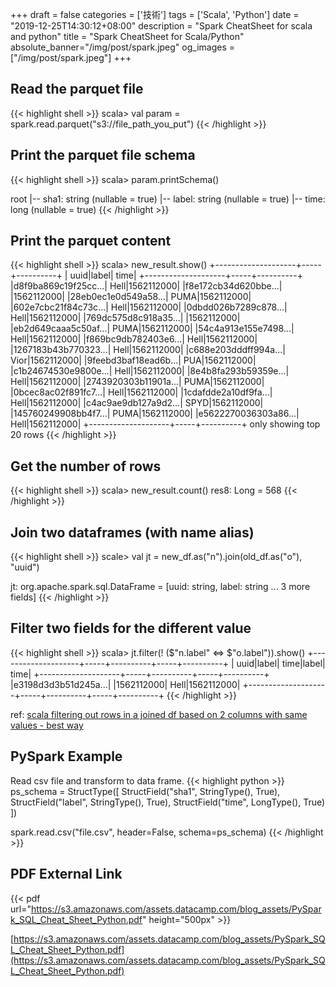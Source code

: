 +++
draft = false
categories = ['技術']
tags = ['Scala', 'Python']
date = "2019-12-25T14:30:12+08:00"
description = "Spark CheatSheet for scala and python"
title = "Spark CheatSheet for Scala/Python"
absolute_banner="/img/post/spark.jpeg"
og_images = ["/img/post/spark.jpeg"]
+++
<!--more-->
## Read the parquet file
{{< highlight shell >}}
scala> val param = spark.read.parquet("s3://file_path_you_put")
{{< /highlight  >}}

## Print the parquet file schema
{{< highlight shell >}}
scala> param.printSchema()

root
 |-- sha1: string (nullable = true)
 |-- label: string (nullable = true)
 |-- time: long (nullable = true)
{{< /highlight  >}}

## Print the parquet content
{{< highlight shell >}}
scala> new_result.show()
+--------------------+-----+----------+
|                uuid|label|      time|
+--------------------+-----+----------+
|d8f9ba869c19f25cc...| Hell|1562112000|
|f8e172cb34d620bbe...|     |1562112000|
|28eb0ec1e0d549a58...| PUMA|1562112000|
|602e7cbc21f84c73c...| Hell|1562112000|
|0dbdd026b7289c878...| Hell|1562112000|
|769dc575d8c918a35...|     |1562112000|
|eb2d649caaa5c50af...| PUMA|1562112000|
|54c4a913e155e7498...| Hell|1562112000|
|f869bc9db782403e6...| Hell|1562112000|
|1267183b43b770323...| Hell|1562112000|
|c688e203dddff994a...| Vior|1562112000|
|9feebd3baf18ead6b...|  PUA|1562112000|
|c1b24674530e9800e...| Hell|1562112000|
|8e4b8fa293b59359e...| Hell|1562112000|
|2743920303b11901a...| PUMA|1562112000|
|0bcec8ac02f891fc7...| Hell|1562112000|
|1cdafdde2a10df9fa...| Hell|1562112000|
|c4ac9ae9db127a9d2...| SPYD|1562112000|
|145760249908bb4f7...| PUMA|1562112000|
|e5622270036303a86...| Hell|1562112000|
+--------------------+-----+----------+
only showing top 20 rows
{{< /highlight  >}}

## Get the number of rows
{{< highlight shell >}}
scala> new_result.count()
res8: Long = 568
{{< /highlight  >}}

## Join two dataframes (with name alias)
{{< highlight shell >}}
scale> val jt = new_df.as("n").join(old_df.as("o"), "uuid")

jt: org.apache.spark.sql.DataFrame = [uuid: string, label: string ... 3 more fields]
{{< /highlight  >}}

## Filter two fields for the different value
{{< highlight shell >}}
scala> jt.filter(! ($"n.label" <=> $"o.label")).show()
+--------------------+-----+----------+-----+----------+
|                uuid|label|      time|label|      time|
+--------------------+-----+----------+-----+----------+
|e3198d3d3b51d245a...|     |1562112000| Hell|1562112000|
+--------------------+-----+----------+-----+----------+
{{< /highlight  >}}

ref: [scala filtering out rows in a joined df based on 2 columns with same values - best way](https://stackoverflow.com/questions/54065130/scala-filtering-out-rows-in-a-joined-df-based-on-2-columns-with-same-values-be)

## PySpark Example

Read csv file and transform to data frame.
{{< highlight python >}}
ps_schema = StructType([
    StructField("sha1", StringType(), True),
    StructField("label", StringType(), True),
    StructField("time", LongType(), True)
])

spark.read.csv("file.csv", header=False, schema=ps_schema)
{{< /highlight  >}}

## PDF External Link

{{< pdf url="https://s3.amazonaws.com/assets.datacamp.com/blog_assets/PySpark_SQL_Cheat_Sheet_Python.pdf" height="500px" >}}

[https://s3.amazonaws.com/assets.datacamp.com/blog_assets/PySpark_SQL_Cheat_Sheet_Python.pdf](https://s3.amazonaws.com/assets.datacamp.com/blog_assets/PySpark_SQL_Cheat_Sheet_Python.pdf)

